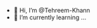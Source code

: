 - 👋 Hi, I’m @Tehreem-Khann
- 🌱 I’m currently learning ...

<!---
Tehreem-Khann/Tehreem-Khann is a ✨ special ✨ repository because its `README.md` (this file) appears on your GitHub profile.
You can click the Preview link to take a look at your changes.
--->
